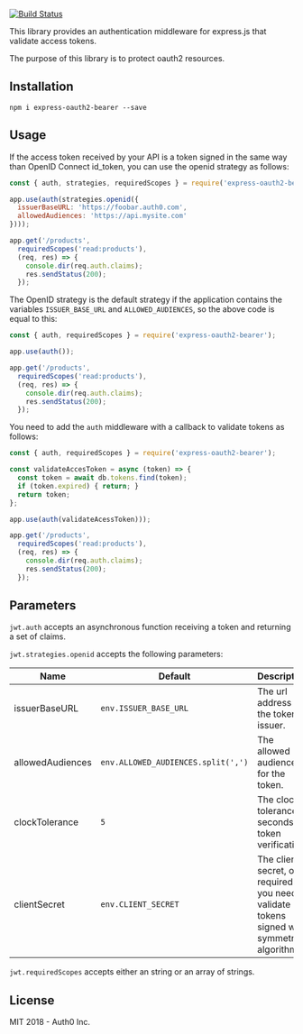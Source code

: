 [![Build Status](https://travis-ci.org/auth0/express-openid-jwt.svg?branch=master)](https://travis-ci.org/auth0/express-openid-jwt)

This library provides an authentication middleware for express.js that validate access tokens.

The purpose of this library is to protect oauth2 resources.

## Installation

```
npm i express-oauth2-bearer --save
```

## Usage

If the access token received by your API is a token signed in the same way than OpenID Connect id_token, you can use the openid strategy as follows:

```javascript
const { auth, strategies, requiredScopes } = require('express-oauth2-bearer');

app.use(auth(strategies.openid({
  issuerBaseURL: 'https://foobar.auth0.com',
  allowedAudiences: 'https://api.mysite.com'
})));

app.get('/products',
  requiredScopes('read:products'),
  (req, res) => {
    console.dir(req.auth.claims);
    res.sendStatus(200);
  });
```

The OpenID strategy is the default strategy if the application contains the variables `ISSUER_BASE_URL` and `ALLOWED_AUDIENCES`, so the above code is equal to this:

```javascript
const { auth, requiredScopes } = require('express-oauth2-bearer');

app.use(auth());

app.get('/products',
  requiredScopes('read:products'),
  (req, res) => {
    console.dir(req.auth.claims);
    res.sendStatus(200);
  });
```


You need to add the `auth` middleware with a callback to validate tokens as follows:

```javascript
const { auth, requiredScopes } = require('express-oauth2-bearer');

const validateAccesToken = async (token) => {
  const token = await db.tokens.find(token);
  if (token.expired) { return; }
  return token;
};

app.use(auth(validateAcessToken)));

app.get('/products',
  requiredScopes('read:products'),
  (req, res) => {
    console.dir(req.auth.claims);
    res.sendStatus(200);
  });
```


## Parameters

`jwt.auth` accepts an asynchronous function receiving a token and returning a set of claims.

`jwt.strategies.openid` accepts the following parameters:


| Name                | Default                         | Description                                                                    |
|---------------------|---------------------------------|--------------------------------------------------------------------------------|
| issuerBaseURL       | `env.ISSUER_BASE_URL`           | The url address for the token issuer.                                          |
| allowedAudiences    | `env.ALLOWED_AUDIENCES.split(',')`       | The allowed audiences for the token.                                           |
| clockTolerance      | `5`                             | The clock's tolerance in seconds for token verification.                       |
| clientSecret        | `env.CLIENT_SECRET`             | The client secret, only required if you need to validate tokens signed with symmetric algorithms. |

`jwt.requiredScopes` accepts either an string or an array of strings.

## License

MIT 2018 - Auth0 Inc.
